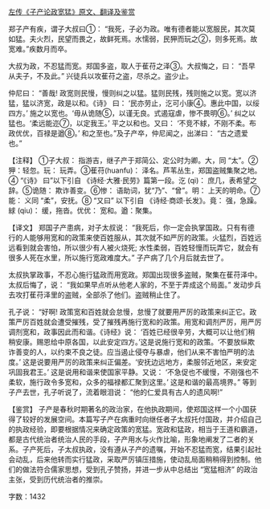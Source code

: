[左传《子产论政宽猛》原文、翻译及鉴赏](https://www.vrrw.net/wx/14008.html)

郑子产有疾，谓子大叔曰①： “我死，子必为政。唯有德者能以宽服民，其次莫如猛。夫火烈，民望而畏之，故鲜死焉。水懦弱，民狎而玩之②，则多死焉。故宽难。”疾数月而卒。

大叔为政，不忍猛而宽。郑国多盗，取人于萑苻之泽③。大叔悔之，曰： “吾早从夫子，不及此。” 兴徒兵以攻萑苻之盗，尽杀之。盗少止。

仲尼曰： “善哉! 政宽则民慢，慢则纠之以猛。猛则民残，残则施之以宽。宽以济猛，猛以济宽，政是以和。《诗》 曰： ‘民亦劳止，汔可小康④。惠此中国，以绥四方。’ 施之以宽也。‘毋从诡随⑤，以谨无良。式遏寇虐，惨不畏明⑥。’ 纠之以猛也。‘柔远能迩⑦，以定我王。’ 平之以和也。又曰： ‘不竞不絿，不刚不柔。布政优优，百禄是遒⑧。’ 和之至也。”及子产卒，仲尼闻之，出涕曰： “古之遗爱也。”

【注释】 ①子大叔： 指游吉，继子产于郑简公、定公时为卿。大，同 “太”。②狎：轻忽。玩： 玩弄。③萑苻(huanfu)： 泽名。芦苇丛生，郑国盗贼集聚之地。④ “《诗》 曰”以下引自 《诗经·大雅·民劳》篇第一段。汔 (qi)： 庶几，表希望之辞。⑤诡随： 欺诈善变。⑥惨： 语助词，犹“乃”、“曾”。明： 上天的明命。⑦能： 义同 “柔”，安抚。⑧ “又曰” 以下引自 《诗经·商颂·长发》。竟： 强，急躁。絿 (qiu)： 缓，拖沓。优优： 宽和。遒：聚集。



【译文】 郑国子产患病，对子太叔说： “我死后，你一定会执掌国政。只有有德行的人能够用宽和的政策来使百姓服从，其次就不如严厉的政策。火猛烈，百姓远远看到就会害怕，所以很少有人被火烧死; 水性柔弱，百姓轻慢而玩弄它，就会有很多人死在水里，所以施行宽政难度大。” 子产病了几个月后就去世了。

太叔执掌政事，不忍心施行猛政而用宽政。郑国出现很多盗贼，聚集在萑苻泽中。太叔后悔了，说： “我如果早点听从他老人家的，不至于弄成这个局面。” 发动步兵去攻打萑苻泽里的盗贼，全部杀了他们。盗贼稍止住了。

孔子说： “好啊! 政策宽和百姓就会怠慢，怠慢了就要用严厉的政策来纠正它。政策严厉百姓就会遭受摧残，受了摧残再施行宽和的政策。用宽和调剂严厉，用严厉调剂宽和，政事因此而和谐。《诗经》说： ‘百姓已经很辛劳，大概可以让他们稍稍安康。赐恩给中原各国，以此安定四方。’这是说施行宽和的政策。‘不要放纵欺诈善变的人，以约束不良之徒。应当遏止侵夺与暴虐，他们从来不害怕严明的法度。’ 这是说要用严厉的政策来纠正偏差。‘安抚边远地方，柔服邻近地区，来安定巩固我君王。’ 这是说用和谐来使国家平静。又说： ‘不急促也不缓慢，不刚强也不柔软，施行政令多宽和，众多的福禄都汇聚到这里。’ 这是和谐的最高境界。” 等到子产去世，孔子听说了，流着眼泪说： “他的仁爱具有古人的遗风啊!”

【鉴赏】 子产是春秋时期著名的政治家，在他执政期间，使郑国这样一个小国获得了较好的发展空间。本篇写子产在病重时向继任者子太叔托付国政，并介绍自己的执政经验，即要根据情况来确定政策的宽猛。宽政和猛政，相当于王道和霸道，都是古代统治者统治人民的手段，子产用水与火作比喻，形象地阐发了二者的关系。子产死后，子太叔执政，没有遵从子产的遗嘱，开始不忍猛而宽，结果引起社会动乱，后来他转而实行猛政，采取严厉镇压措施，使动乱局面稍稍得到控制。他们的做法符合儒家思想，受到孔子赞扬，并进一步从中总结出 “宽猛相济” 的政治主张，受到历代统治者的推崇。

字数：1432

